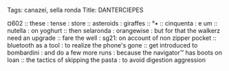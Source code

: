 Tags: canazei, sella ronda
Title: DANTERCIEPES
  
¤602 :: these : tense : store :: asteroids : giraffes :: °• :: cinquenta : e um :: nutella : on yoghurt :: then selaronda : orangewise : but for that the walkerz need an upgrade :: fare the well : sg21: on account of non zipper pocket :: bluetooth as a tool : to realize the phone's gone :: get introduced to bombardini : and do a few more runs : because the navigator™ has boots on loan :: the tactics of skipping the pasta : to avoid digestion aggression  
